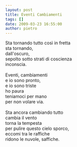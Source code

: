```yaml
---
layout: post
title: Eventi Cambiamenti
tags: []
date: 2009-03-23 16:55:00
author: pietro
---
```

Sta tornando tutto così in fretta<br/>sta tornando,<br/>dall'oscuro,<br/>sepolto sotto strati di coscienza<br/>inconscia.<br/><br/>Eventi, cambiamenti<br/>e io sono pronto,<br/>e io sono triste<br/>ho paura<br/>teniamoci per mano<br/>per non volare via.<br/><br/>Sta ancora cambiando tutto<br/>cambia il vento<br/>torna la tempesta<br/>per pulire questo cielo sporco,<br/>eccomi tra le raffiche<br/>ridono le nuvole, saffiche.
